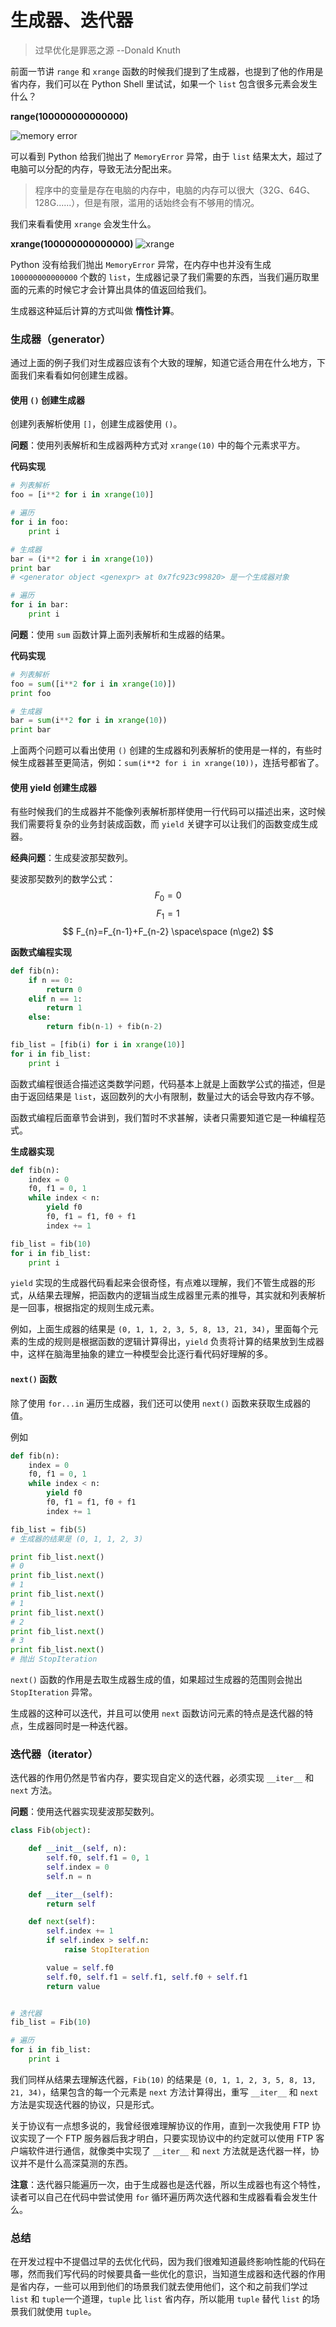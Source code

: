 # 生成器、迭代器

> 过早优化是罪恶之源 --Donald Knuth

前面一节讲 `range` 和 `xrange` 函数的时候我们提到了生成器，也提到了他的作用是省内存，我们可以在 Python Shell 里试试，如果一个 `list` 包含很多元素会发生什么？

**range(100000000000000)**

![memory error](http://cdn.defcoding.com/2BBD2362-800F-47C1-B630-69E9615CED4C.png)

可以看到 Python 给我们抛出了 `MemoryError` 异常，由于 `list` 结果太大，超过了电脑可以分配的内存，导致无法分配出来。

> 程序中的变量是存在电脑的内存中，电脑的内存可以很大（32G、64G、128G......），但是有限，滥用的话始终会有不够用的情况。

我们来看看使用 `xrange` 会发生什么。

**xrange(100000000000000)**
![xrange](http://cdn.defcoding.com/F6E85E8B-568A-4278-A391-FB218EEBB93A.png)

Python 没有给我们抛出 `MemoryError` 异常，在内存中也并没有生成 `100000000000000` 个数的 `list`，生成器记录了我们需要的东西，当我们遍历取里面的元素的时候它才会计算出具体的值返回给我们。

生成器这种延后计算的方式叫做 **惰性计算**。

### 生成器（generator）
通过上面的例子我们对生成器应该有个大致的理解，知道它适合用在什么地方，下面我们来看看如何创建生成器。

#### 使用 `()` 创建生成器
创建列表解析使用 `[]`，创建生成器使用 `()`。

**问题**：使用列表解析和生成器两种方式对 `xrange(10)` 中的每个元素求平方。

**代码实现**
``` python
# 列表解析
foo = [i**2 for i in xrange(10)]

# 遍历
for i in foo:
    print i

# 生成器
bar = (i**2 for i in xrange(10))
print bar
# <generator object <genexpr> at 0x7fc923c99820> 是一个生成器对象

# 遍历
for i in bar:
    print i
```

**问题**：使用 `sum` 函数计算上面列表解析和生成器的结果。

**代码实现**
``` python
# 列表解析
foo = sum([i**2 for i in xrange(10)])
print foo

# 生成器
bar = sum(i**2 for i in xrange(10))
print bar
```
上面两个问题可以看出使用 `()` 创建的生成器和列表解析的使用是一样的，有些时候生成器甚至更简洁，例如：`sum(i**2 for i in xrange(10))`，连括号都省了。

#### 使用 yield 创建生成器
有些时候我们的生成器并不能像列表解析那样使用一行代码可以描述出来，这时候我们需要将复杂的业务封装成函数，而 `yield` 关键字可以让我们的函数变成生成器。

**经典问题**：生成斐波那契数列。

斐波那契数列的数学公式：
$$
F_{0}=0
$$
$$
F_{1}=1
$$
$$
F_{n}=F_{n-1}+F_{n-2} \space\space (n\ge2)
$$

**函数式编程实现**
``` python
def fib(n):
    if n == 0:
        return 0
    elif n == 1:
        return 1
    else:
        return fib(n-1) + fib(n-2)

fib_list = [fib(i) for i in xrange(10)]
for i in fib_list:
    print i
```
函数式编程很适合描述这类数学问题，代码基本上就是上面数学公式的描述，但是由于返回结果是 `list`，返回数列的大小有限制，数量过大的话会导致内存不够。

函数式编程后面章节会讲到，我们暂时不求甚解，读者只需要知道它是一种编程范式。

**生成器实现**
``` python
def fib(n):
    index = 0
    f0, f1 = 0, 1
    while index < n:
        yield f0
        f0, f1 = f1, f0 + f1
        index += 1

fib_list = fib(10)
for i in fib_list:
    print i
```
`yield` 实现的生成器代码看起来会很奇怪，有点难以理解，我们不管生成器的形式，从结果去理解，把函数内的逻辑当成生成器里元素的推导，其实就和列表解析是一回事，根据指定的规则生成元素。

例如，上面生成器的结果是 `(0, 1, 1, 2, 3, 5, 8, 13, 21, 34)`，里面每个元素的生成的规则是根据函数的逻辑计算得出，`yield` 负责将计算的结果放到生成器中，这样在脑海里抽象的建立一种模型会比逐行看代码好理解的多。

#### `next()` 函数
除了使用 `for...in` 遍历生成器，我们还可以使用 `next()` 函数来获取生成器的值。

例如
``` python
def fib(n):
    index = 0
    f0, f1 = 0, 1
    while index < n:
        yield f0
        f0, f1 = f1, f0 + f1
        index += 1

fib_list = fib(5)
# 生成器的结果是 (0, 1, 1, 2, 3)

print fib_list.next()
# 0
print fib_list.next()
# 1
print fib_list.next()
# 1
print fib_list.next()
# 2
print fib_list.next()
# 3
print fib_list.next()
# 抛出 StopIteration
```
`next()` 函数的作用是去取生成器生成的值，如果超过生成器的范围则会抛出 `StopIteration` 异常。

生成器的这种可以迭代，并且可以使用 `next` 函数访问元素的特点是迭代器的特点，生成器同时是一种迭代器。

### 迭代器（iterator）
迭代器的作用仍然是节省内存，要实现自定义的迭代器，必须实现 `__iter__` 和 `next` 方法。

**问题**：使用迭代器实现斐波那契数列。
``` python
class Fib(object):

    def __init__(self, n):
        self.f0, self.f1 = 0, 1
        self.index = 0
        self.n = n

    def __iter__(self):
        return self

    def next(self):
        self.index += 1
        if self.index > self.n:
            raise StopIteration

        value = self.f0
        self.f0, self.f1 = self.f1, self.f0 + self.f1
        return value


# 迭代器
fib_list = Fib(10)

# 遍历
for i in fib_list:
    print i
```
我们同样从结果去理解迭代器，`Fib(10)` 的结果是 `(0, 1, 1, 2, 3, 5, 8, 13, 21, 34)`，结果包含的每一个元素是 `next` 方法计算得出，重写 `__iter__` 和 `next` 方法是实现迭代器的协议，只是形式。

关于协议有一点想多说的，我曾经很难理解协议的作用，直到一次我使用 FTP 协议实现了一个 FTP 服务器后我才明白，只要实现协议中的约定就可以使用 FTP 客户端软件进行通信，就像类中实现了 `__iter__` 和 `next` 方法就是迭代器一样，协议并不是什么高深莫测的东西。

**注意**：迭代器只能遍历一次，由于生成器也是迭代器，所以生成器也有这个特性，读者可以自己在代码中尝试使用 `for` 循环遍历两次迭代器和生成器看看会发生什么。

### 总结
在开发过程中不提倡过早的去优化代码，因为我们很难知道最终影响性能的代码在哪，然而我们写代码的时候要具备一些优化的意识，当知道生成器和迭代器的作用是省内存，一些可以用到他们的场景我们就去使用他们，这个和之前我们学过 `list` 和 `tuple`一个道理，`tuple` 比 `list` 省内存，所以能用 `tuple` 替代 `list` 的场景我们就使用 `tuple`。
